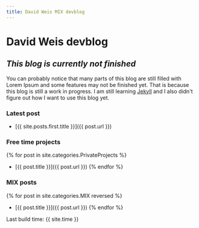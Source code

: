 ```yaml
---
title: David Weis MIX devblog
---
```


# David Weis devblog

## _This blog is currently not finished_

You can probably notice that many parts of this blog are still filled with Lorem Ipsum and some features may not be finished yet. That is because this blog is still a work in progress. I am still learning [Jekyll](https://jekyllrb.com/) and I also didn't figure out how I want to use this blog yet.

### Latest post

- [{{ site.posts.first.title }}]({{ post.url }})

### Free time projects

{% for post in site.categories.PrivateProjects %}
- [{{ post.title }}]({{ post.url }})
{% endfor %}

### MIX posts

{% for post in site.categories.MIX reversed %}
- [{{ post.title }}]({{ post.url }})
{% endfor %}

Last build time: {{ site.time }}

